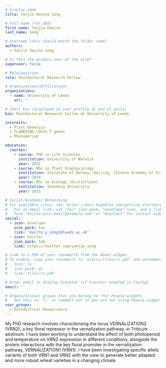 ```yaml
---
# Display name
title: Yanjie Davina Song

# Full name (for SEO)
first_name: Yanjie Davina
last_name: Song

# Username (this should match the folder name)
authors:
  - Yanjie Davina Song

# Is this the primary user of the site?
superuser: false

# Role/position
role: Postdoctoral Research Fellow

# Organizations/Affiliations
organizations:
  - name: University of Leeds
    url: ''

# Short bio (displayed in user profile at end of posts)
bio: Postdoctoral Research Fellow at University of Leeds

interests:
  - Plant Genetics
  - FLOWERING LOCUS T genes
  - Photoperiod

education:
  courses:
    - course: PhD in Life Sciences
      institution: University of Warwick
      year: 2022
    - course: MSc in Plant Ecophysiology
      institution: Institute of Botany, Beijing, Chinese Academy of Sciences
      year: 2018
    - course: BSc in Ecology (Distinction)
      institution: Shandong University
      year: 2015

# Social/Academic Networking
# For available icons, see: https://docs.hugoblox.com/getting-started/page-builder/#icons
#   For an email link, use "fas" icon pack, "envelope" icon, and a link in the
#   form "mailto:your-email@example.com" or "#contact" for contact widget.
social:
  - icon: envelope
    icon_pack: fas
    link: 'mailto:y.song3@leeds.ac.uk'
  - icon: twitter
    icon_pack: fab
    link: https://twitter.com/yanjie_song

# Link to a PDF of your resume/CV from the About widget.
# To enable, copy your resume/CV to `static/files/cv.pdf` and uncomment the lines below.
# - icon: cv
#   icon_pack: ai
#   link: files/cv.pdf

# Enter email to display Gravatar (if Gravatar enabled in Config)
email: ''

# Organizational groups that you belong to (for People widget)
#   Set this to `[]` or comment out if you are not using People widget.
user_groups:
  - Postdoctroal Researchers
---
```


My PhD research involves characterising the locus VERNALIZATION2 (VRN2), a key floral repressor in the vernalization pathway, in Triticum aestivum. I have been working to understand the effect of both photoperiod and temperature on VRN2 expression in different conditions, alongside the protein interactions with the key floral promoter in the vernalization pathway, VERNALIZATION1 (VRN1). I have been investigating specific allelic variants of both VRN1 and VRN2 with the view to generate better adapted and more robust wheat varieties in a changing climate.
